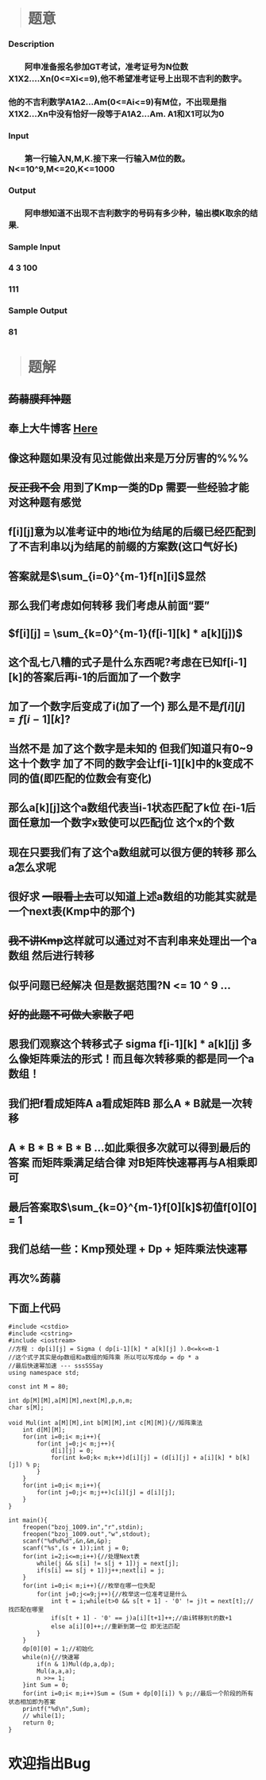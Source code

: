 > # 题意
### Description
### 　　阿申准备报名参加GT考试，准考证号为N位数X1X2....Xn(0<=Xi<=9),他不希望准考证号上出现不吉利的数字。
### 他的不吉利数学A1A2...Am(0<=Ai<=9)有M位，不出现是指X1X2...Xn中没有恰好一段等于A1A2...Am. A1和X1可以为0
### Input
### 　　第一行输入N,M,K.接下来一行输入M位的数。 N<=10^9,M<=20,K<=1000
### Output
### 　　阿申想知道不出现不吉利数字的号码有多少种，输出模K取余的结果.
### Sample Input
### 4 3 100 
### 111
### Sample Output
### 81

> # 题解
## ~~蒟蒻膜拜神题~~
## 奉上大牛博客 [Here](http://blog.csdn.net/cjk_cjk/article/details/43038377)
## 像这种题如果没有见过能做出来是万分厉害的%%%
## ~~反正我不会~~ 用到了Kmp一类的Dp 需要一些经验才能对这种题有感觉
## f[i][j]意为以准考证中的地i位为结尾的后缀已经匹配到了不吉利串以j为结尾的前缀的方案数(这口气好长)
## 答案就是$\sum_{i=0}^{m-1}f[n][i]$显然
## 那么我们考虑如何转移 我们考虑从前面“要”
## $f[i][j] = \sum_{k=0}^{m-1}(f[i-1][k] * a[k][j])$
## 这个乱七八糟的式子是什么东西呢?考虑在已知f[i-1][k]的答案后再i-1的后面加了一个数字
## 加了一个数字后变成了i(加了一个) 那么是不是$f[i][j] = f[i-1][k]$?
## 当然不是 加了这个数字是未知的 但我们知道只有0~9这十个数字 加了不同的数字会让f[i-1][k]中的k变成不同的值(即匹配的位数会有变化)
## 那么a[k][j]这个a数组代表当i-1状态匹配了k位 在i-1后面任意加一个数字x致使可以匹配j位 这个x的个数
## 现在只要我们有了这个a数组就可以很方便的转移 那么a怎么求呢
## 很好求 ~~一眼看上去~~可以知道上述a数组的功能其实就是一个next表(Kmp中的那个)
## ~~我不讲Kmp~~这样就可以通过对不吉利串来处理出一个a数组 然后进行转移
## 似乎问题已经解决 但是数据范围?N <= 10 ^ 9 ...
## ~~好的此题不可做大家散了吧~~
## 恩我们观察这个转移式子 sigma f[i-1][k] * a[k][j] 多么像矩阵乘法的形式！而且每次转移乘的都是同一个a数组！
## 我们把f看成矩阵A a看成矩阵B 那么A * B就是一次转移
## A * B * B * B * B ...如此乘很多次就可以得到最后的答案 而矩阵乘满足结合律 对B矩阵快速幂再与A相乘即可
## 最后答案取$\sum_{k=0}^{m-1}f[0][k]$初值f[0][0] = 1
## 我们总结一些：Kmp预处理 + Dp + 矩阵乘法快速幂
## 再次%蒟蒻
## 下面上代码
```
#include <cstdio>
#include <cstring>
#include <iostream>
//方程 : dp[i][j] = Sigma ( dp[i-1][k] * a[k][j] ).0<=k<=m-1
//这个式子其实是dp数组和a数组的矩阵乘 所以可以写成dp = dp * a
//最后快速幂加速 --- sssSSSay
using namespace std;

const int M = 80;

int dp[M][M],a[M][M],next[M],p,n,m;
char s[M];

void Mul(int a[M][M],int b[M][M],int c[M][M]){//矩阵乘法
    int d[M][M];
    for(int i=0;i< m;i++){
        for(int j=0;j< m;j++){
            d[i][j] = 0;
            for(int k=0;k< m;k++)d[i][j] = (d[i][j] + a[i][k] * b[k][j]) % p;
        }
    }
    for(int i=0;i< m;i++){
        for(int j=0;j< m;j++)c[i][j] = d[i][j];
    }
}

int main(){
    freopen("bzoj_1009.in","r",stdin);
    freopen("bzoj_1009.out","w",stdout);
    scanf("%d%d%d",&n,&m,&p);
    scanf("%s",(s + 1));int j = 0;
    for(int i=2;i<=m;i++){//处理Next表
        while(j && s[i] != s[j + 1])j = next[j];
        if(s[i] == s[j + 1])j++;next[i] = j;
    }
    for(int i=0;i< m;i++){//枚举在哪一位失配
        for(int j=0;j<=9;j++){//枚举这一位准考证是什么
            int t = i;while(t>0 && s[t + 1] - '0' != j)t = next[t];//找匹配在哪里
            if(s[t + 1] - '0' == j)a[i][t+1]++;//由i转移到t的数+1
            else a[i][0]++;//重新到第一位 即无法匹配
        }
    }
    dp[0][0] = 1;//初始化
    while(n){//快速幂
        if(n & 1)Mul(dp,a,dp);
        Mul(a,a,a);
        n >>= 1;
    }int Sum = 0;
    for(int i=0;i< m;i++)Sum = (Sum + dp[0][i]) % p;//最后一个阶段的所有状态相加即为答案
    printf("%d\n",Sum);
    // while(1);
    return 0;
}
```
# 欢迎指出Bug


